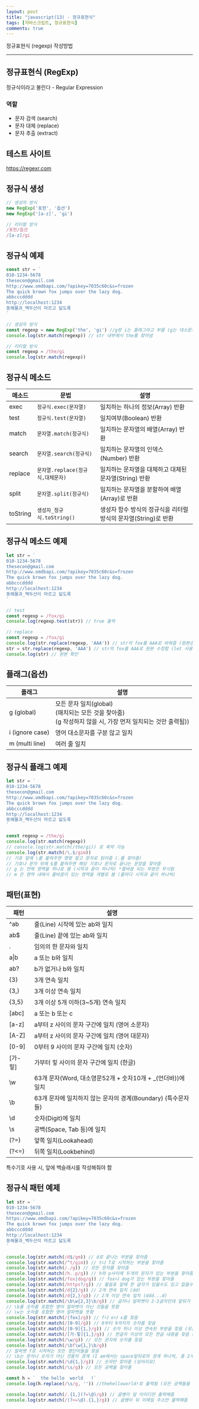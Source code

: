 ```yaml
---
layout: post
title: "javascript(13) - 정규표현식"
tags: [자바스크립트, 정규표현식]
comments: true
---
```


정규표현식 (regexp) 작성방법

--- 

## **정규표현식 (RegExp)**
정규식이라고 불린다 - Regular Expression

### **역할**
- 문자 검색 (search)
- 문자 대체 (replace)
- 문자 추출 (extract)

## **테스트 사이트**
https://regexr.com

## **정규식 생성**
```js
// 생성자 방식
new RegExp('표현', '옵션')
new RegExp('[a-z]', 'gi')

// 리터럴 방식
/표현/옵션
/[a-z]/gi
```

## **정규식 예제**
```js
const str = `
010-1234-5678
thesecon@gmail.com
http://www.omdbapi.com/?apikey=7035c60c&s=frozen
The quick brown fox jumps over the lazy dog.
abbcccdddd
http://localhost:1234
동해물과_백두산이 마르고 닳도록
`
```
```js
// 생성자 방식
const regexp = new RegExp('the', 'gi') //g랑 i는 플래그라고 부름 (g는 대소문자 구분, gi는 안구분)
console.log(str.match(regexp)) // str 내부에서 the를 찾아냄

// 리터럴 방식
const regexp = /the/gi 
console.log(str.match(regexp))
```

## **정규식 메소드**
메소드|문법|설명
--|--|--
exec|`정규식.exec(문자열)`|일치하는 하나의 정보(Array) 반환
test|`정규식.test(문자열)`|일치여부(Boolean) 반환
match|`문자열.match(정규식)`|일치하는 문자열의 배열(Array) 반환
search|`문자열.search(정규식)`|일치하는 문자열의 인덱스(Number) 반환
replace|`문자열.replace(정규식,대체문자)`|일치하는 문자열을 대체하고 대체된 문자열(String) 반환
split|`문자열.split(정규식)`|일치하는 문자열을 분할하여 배열(Array)로 반환
toString|`생성자_정규식.toString()`|생성자 함수 방식의 정규식을 리터럴 방식의 문자열(String)로 반환

## **정규식 메소드 예제**
```js
let str = `
010-1234-5678
thesecon@gmail.com
http://www.omdbapi.com/?apikey=7035c60c&s=frozen
The quick brown fox jumps over the lazy dog.
abbcccdddd
http://localhost:1234
동해물과_백두산이 마르고 닳도록
`
```
```js
// test
const regexp = /fox/gi
console.log(regexp.test(str)) // true 출력

// replace
const regexp = /fox/gi
console.log(str.replace(regexp, 'AAA')) // str의 fox를 AAA로 바꿔줌 (원본손상 X)
str = str.replace(regexp, 'AAA') // str의 fox를 AAA로 원본 수정함 (let 사용하여 재할당)
console.log(str) // 원본 확인
```

## **플래그(옵션)**
플래그 | 설명
--|--
g (global) | 모든 문자 일치(global)<br />(매치되는 모든 것을 찾아줌)<br />(g 작성하지 않을 시, 가장 먼저 일치되는 것만 출력됨))
i (ignore case) | 영어 대소문자를 구분 않고 일치
m (multi line) | 여러 줄 일치

## **정규식 플래그 예제**
```js
let str = `
010-1234-5678
thesecon@gmail.com
http://www.omdbapi.com/?apikey=7035c60c&s=frozen
The quick brown fox jumps over the lazy dog.
abbcccdddd
http://localhost:1234
동해물과_백두산이 마르고 닳도록
`
```
```js
const regexp = /the/gi
console.log(str.match(regexp))
// console.log(str.match(/the/gi)) 로 축약 가능
console.log(str.match(/\.$/gim)) 
// 기호 앞에 \를 붙혀주면 명령 말고 문자로 읽어줌 (.를 찾아줌)
// 기호나 문자 뒤에 $를 붙혀주면 해당 기호나 문자로 끝나는 문장을 찾아줌
// g 는 전체 영역을 하나로 봄 (시작과 끝이 하나씩) *줄바꿈 되는 부분은 무시됨
// m 은 영역 내에서 줄바꿈이 있는 영역을 개별로 봄 (줄마다 시작과 끝이 하나씩)
```

## 패턴(표현)

패턴 | 설명
--|--
^ab | 줄(Line) 시작에 있는 ab와 일치
ab$ | 줄(Line) 끝에 있는 ab와 일치
. | 임의의 한 문자와 일치
a&verbar;b | a 또는 b와 일치
ab? | b가 없거나 b와 일치
{3} | 3개 연속 일치
{3,} | 3개 이상 연속 일치
{3,5} | 3개 이상 5개 이하(3~5개) 연속 일치
[abc] | a 또는 b 또는 c
[a-z] | a부터 z 사이의 문자 구간에 일치 (영어 소문자)
[A-Z] | a부터 z 사이의 문자 구간에 일치 (영어 대문자)
[0-9] | 0부터 9 사이의 문자 구간에 일치 (숫자)
[가-힣] | 가부터 힣 사이의 문자 구간에 일치 (한글)
\w | 63개 문자(Word, 대소영문52개 + 숫자10개 + _(언더바))에 일치
\b | 63개 문자에 일치하지 않는 문자의 경계(Boundary) (특수문자들)
\d | 숫자(Digit)에 일치
\s | 공백(Space, Tab 등)에 일치
(?=) | 앞쪽 일치(Lookahead)
(?<=) | 뒤쪽 일치(Lookbehind)

특수기호 사용 시, 앞에 백슬래시를 작성해줘야 함

## **정규식 패턴 예제**
```js
let str = `
010-1234-5678
thesecon@gmail.com
https://www.omdbapi.com/?apikey=7035c60c&s=frozen
The quick brown fox jumps over the lazy dog.
abbcccdddd
http://localhost:1234
동해물과_백두산이 마르고 닳도록
`
```
```js
console.log(str.match(/d$/gm)) // d로 끝나는 부분을 찾아줌 
console.log(str.match(/^t/gim)) // t나 T로 시작하는 부분을 찾아줌
console.log(str.match(/./g)) // 모든 문자를 찾아줌
console.log(str.match(/h..p/g)) // h와 p사이에 두개의 문자가 있는 부분을 찾아줌 (http)
console.log(str.match(/fox|dog/g)) // fox나 dog가 있는 부분을 찾아줌
console.log(str.match(/https?/g)) // 물음표 앞에 한 글자가 있을수도 있고 없을수도 있는 것을 찾음(https랑 http)
console.log(str.match(/d{2}/g)) // 2개 연속 일치 (dd)
console.log(str.match(/d{2,}/g)) // 2개 이상 연속 일치 (ddd...d)
console.log(str.match(/\b\w{2,3}\b/g)) // 글자나 알파벳이 2-3글자인데 앞뒤가 기호나 스페이스로 구분된 것들을 찾음 (010, com, www, fox, the)
// \b를 숫자를 포함한 영어 알파벳이 아닌 것들을 뜻함
// \w는 숫자를 포함한 영어 알파벳을 뜻함
console.log(str.match(/[fox]/g)) // f나 o나 x를 찾음
console.log(str.match(/[0-9]/g)) // 0부터 9까지의 숫자를 찾음
console.log(str.match(/[0-9]{1,}/g)) // 숫자 하나 이상 연속된 부분을 찾음 (모든 숫자)
console.log(str.match(/[가-힣]{1,}/g)) // 한글자 이상의 모든 한글 내용을 찾음 (모든 한글)
console.log(str.match(/\w/g)) // 모든 문자와 숫자를 찾음
console.log(str.match(/\bf\w{1,}\b/g))
// 알파벳 f로 시작하는 모든 영단어들을 찾음
// \b는 문자나 숫자가 아닌 것들의 경계 (I am에서는 space앞뒤로의 경계 하나씩, 총 2개의 경계가 있음)
console.log(str.match(/\d{1,}/g)) // 숫자만 찾아줌 (덩어리로)
console.log(str.match(/\s/g)) // 모든 공백을 찾아줌

const h = `  the hello  world   !`
console.log(h.replace(/\s/g, '')) //thehelloworld!로 출력됨 (모든 공백들을 빈문자로 바꿔주기 때문에 공백 삭제와 같은 기능을 함)

console.log(str.match(/.{1,}(?=\@)/g)) // 골뱅이 앞 아이디만 출력해줌 
console.log(str.match(/(?<=\@).{1,}/g)) // 골뱅이 뒤 이메일 주소만 출력해줌
```